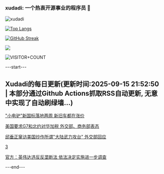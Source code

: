 ### xudadi: 一个热衷开源事业的程序员 👋

![xudadi](https://github-readme-stats-git-masterorgs-github-readme-stats-team.vercel.app/api?username=xudadi)

[![Top Langs](https://github-readme-stats.vercel.app/api/top-langs/?username=xudadi)](https://github.com/anuraghazra/github-readme-stats)

[![GitHub Streak](https://streak-stats.demolab.com?user=xudadi&locale=zh_Hans)](https://git.io/streak-stats)

![](https://raw.githubusercontent.com/xudadi/xudadi/main/assets/github-contribution-grid-snake.svg)

![VISITOR+COUNT](https://komarev.com/ghpvc/?username=xudadi&label=VISITOR+COUNT)


---start---

## Xudadi的每日更新(更新时间:2025-09-15 21:52:50 | 本部分通过Github Actions抓取RSS自动更新, 无意中实现了自动刷绿墙...)

["小电驴"新国标落地两周 新旧车都在涨价](https://m.163.com/news/article/K9H143AO0511U82T.html)

[美国要求G7和北约对华加税 外交部、商务部表态](https://m.163.com/news/article/K9GVB9HQ0519DDQ2.html)

[邱垂正窜访美国炒作所谓"大陆武力攻台" 外交部回应](https://m.163.com/news/article/K9GR90K50512D3VJ.html)

[3](https://m.163.com/touch/news/sub/domestic)

[官方：英伟达违反反垄断法 依法决定实施进一步调查](https://m.163.com/news/article/K9GQPRMR0001899O.html)

---end---
